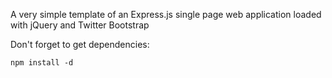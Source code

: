 A very simple template of an Express.js single page web application loaded with jQuery and Twitter Bootstrap

Don't forget to get dependencies:

    npm install -d